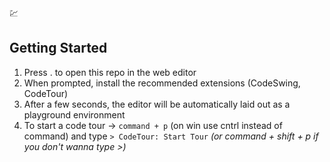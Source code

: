 💹

## Getting Started

1. Press . to open this repo in the web editor
2. When prompted, install the recommended extensions (CodeSwing, CodeTour)
3. After a few seconds, the editor will be automatically laid out as a playground environment
4. To start a code tour -> `command + p` (on win use cntrl instead of command) and type `> CodeTour: Start Tour` _(or command + shift + p if you don't wanna type >)_
